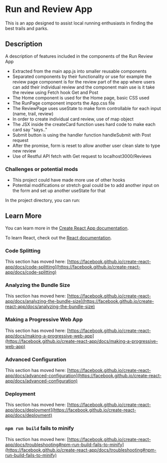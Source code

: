 # Run and Review App

This is an app designed to assist local running enthusiasts in finding the best trails and parks.

## Description
A description of features included in the components of the Run Review App

- Extracted from the main app.js into smaller reusable components
- Separated components by their functionality or use for example the review page component is for the review part of the app where users can add their individual review and the component main use is it take the review using Fetch hook Get and Post
- The Home component is used for the Home page, basic CSS used
- The RunPage component imports the App.css file 
- The ReviewPage uses useState to make form controllable for each input (name, trail, review)
- In order to create individual card review, use of map object
- The JSX inside the createCard function uses hard code to make each card say "says.." 
- Submit button is using the handler function handleSubmit with Post request
-  After the promise, form is reset to allow another user clean slate to type new review
- Use of Restful API fetch with Get request to localhost3000/Reviews


### Challenges or potential mods

- This project could have made more use of other hooks
- Potential modifications or stretch goal could be to add another input on the form and set up another useState for that 

In the project directory, you can run:


## Learn More

You can learn more in the [Create React App documentation](https://facebook.github.io/create-react-app/docs/getting-started).

To learn React, check out the [React documentation](https://reactjs.org/).

### Code Splitting

This section has moved here: [https://facebook.github.io/create-react-app/docs/code-splitting](https://facebook.github.io/create-react-app/docs/code-splitting)

### Analyzing the Bundle Size

This section has moved here: [https://facebook.github.io/create-react-app/docs/analyzing-the-bundle-size](https://facebook.github.io/create-react-app/docs/analyzing-the-bundle-size)

### Making a Progressive Web App

This section has moved here: [https://facebook.github.io/create-react-app/docs/making-a-progressive-web-app](https://facebook.github.io/create-react-app/docs/making-a-progressive-web-app)

### Advanced Configuration

This section has moved here: [https://facebook.github.io/create-react-app/docs/advanced-configuration](https://facebook.github.io/create-react-app/docs/advanced-configuration)

### Deployment

This section has moved here: [https://facebook.github.io/create-react-app/docs/deployment](https://facebook.github.io/create-react-app/docs/deployment)

### `npm run build` fails to minify

This section has moved here: [https://facebook.github.io/create-react-app/docs/troubleshooting#npm-run-build-fails-to-minify](https://facebook.github.io/create-react-app/docs/troubleshooting#npm-run-build-fails-to-minify)
